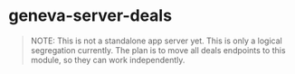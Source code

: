 # geneva-server-deals

> NOTE: This is not a standalone app server yet. This is only a logical segregation currently.
> The plan is to move all deals endpoints to this module, so they can work independently. 
